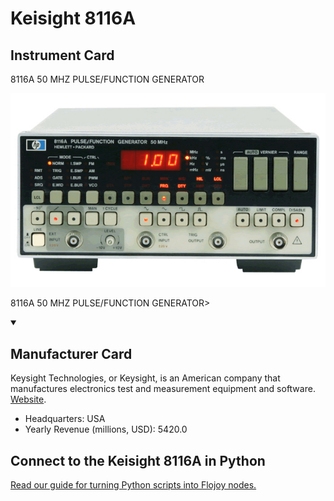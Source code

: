 
# Keisight 8116A

## Instrument Card

<div className="flex">

<div>

8116A 50 MHZ PULSE/FUNCTION GENERATOR

</div>

![](./Keisight-8116A.jpg)

</div>

8116A 50 MHZ PULSE/FUNCTION GENERATOR>

<details open>
<summary><h2>Manufacturer Card</h2></summary>

Keysight Technologies, or Keysight, is an American company that manufactures electronics test and measurement equipment and software. <a href="https://www.keysight.com/us/en/home.html">Website</a>.

<ul>
  <li>Headquarters: USA</li>
  <li>Yearly Revenue (millions, USD): 5420.0</li>
</ul>
</details>

## Connect to the Keisight 8116A in Python

[Read our guide for turning Python scripts into Flojoy nodes.](https://docs.flojoy.ai/custom-nodes/creating-custom-node/)


